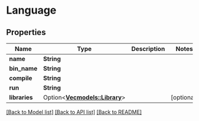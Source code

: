 # Language

## Properties

Name | Type | Description | Notes
------------ | ------------- | ------------- | -------------
**name** | **String** |  | 
**bin_name** | **String** |  | 
**compile** | **String** |  | 
**run** | **String** |  | 
**libraries** | Option<[**Vec<models::Library>**](Library.md)> |  | [optional]

[[Back to Model list]](../README.md#documentation-for-models) [[Back to API list]](../README.md#documentation-for-api-endpoints) [[Back to README]](../README.md)


